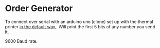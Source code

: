 # Order Generator
To connect over serial with an arduino uno (clone) set up with the thermal printer
[in the default way.](https://learn.adafruit.com/mini-thermal-receipt-printer/microcontroller).
Will print the first 5 bits of any number you send it.

9600 Baud rate.
